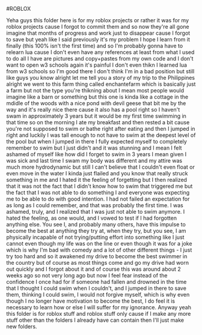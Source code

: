 #ROBLOX

Yeha guys this folder here is for my roblox projects or rather it was for my roblox projects cause I forgot to commit them and so now they're all gone imagine that months of progress and work just to disappear cause I forgot to save but yeah like I said previously it's my problem I hope I learn from it finally (this 100% isn't the first time) and so I'm probably gonna have to relearn lua cause I don't even have any references at least from what I used to do all I have are pictures and copy+pastes from my own code and I don't want to open w3 schools again it's painful I don't even thikn I learned lua from w3 schools so I'm good there I don't think I'm in a bad position but still like guys you know alright let me tell you a story of my trip to the Philippines alright we went to this farm thing called enchantefarm which is basically just a farm but not the type you're thikning about I mean most people would imagine like a barn or something but this one is kinda like a cottage in the mdidle of the woods with a nice pond with devil geese that bit me by the way and it's really nice there cause it also has a pool right so I haven't swam in approximately 3 years but it would be my first time swimming in that time so on the morning I ate my breakfast and then rested a bit cause you're not supposed to swim or bathe right after eating and then I jumped in right and luckily I was tall enough to not have to swim at the deepest level of the pool but when I jumped in there I fully expected myself to completely remember to swim but I just didn't and it was stunning and I mean I felt ashamed of myself like how did I forget to swim in 3 years I mean given I was sick and last time I swam my body was different and my attire was much more hydrodynamic but still I can't believe that I couldn't even float or even move in the water I kinda just flailed and you know that really struck something in me and I hated it the feeling of forgetting but I then realized that it was not the fact that I didn't know how to swim that triggered me but the fact that I was not able to do something I and everyone was expecting me to be able to do with good intention. I had not failed an expectation for as long as I could remember, and that was probably the first time. I was ashamed, truly, and I realized that I was just not able to swim anymore. I hated the feeling, as one would, and I vowed to test if I had forgotten anything else. You see I, and probably many others, have this impulse to become the best at anything they try at, when they try, but you see, I am physically incapable of not trying/putting effort into something like I just cannot even though my life was on the line or even though it was for a joke which is why I'm bad with comedy and a lot of other different things - I just try too hard and so it awakened my drive to become the best swimmer in the country but of course as most things come and go my drive had worn out quickly and I forgot about it and of course this was around about 2 weeks ago so not very long ago but now I feel fear instead of the confidence I once had for if someone had fallen and drowned in the time that I thought I could swim when I couldn't, and I jumped in there to save them, thinking I could swim, I would not forgive myself, which is why even though I no longer have motivation to become the best, I do feel it is necessary to learn how or else I will suffer for my ignorance. Anyway yeah this folder is for roblox stuff and roblox stuff only cause if I make any more stuff other than the folders I already have can contain then I'll just make new folders.